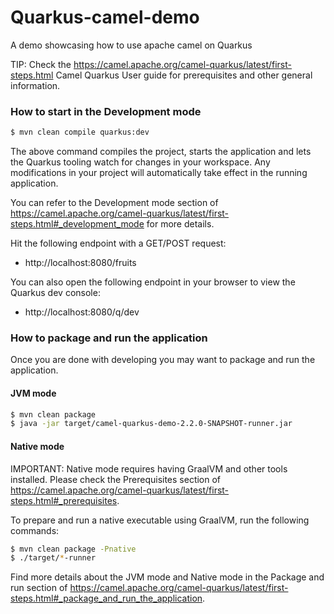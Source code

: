 # Quarkus-camel-demo
A demo showcasing how to use apache camel on Quarkus

TIP: Check the https://camel.apache.org/camel-quarkus/latest/first-steps.html Camel Quarkus User guide for prerequisites
and other general information.

### How to start in the Development mode
```bash
$ mvn clean compile quarkus:dev
```

The above command compiles the project, starts the application and lets the Quarkus tooling watch for changes in your
workspace. Any modifications in your project will automatically take effect in the running application.

You can refer to the Development mode section of
https://camel.apache.org/camel-quarkus/latest/first-steps.html#_development_mode for more details.

Hit the following endpoint with a GET/POST request:

* http://localhost:8080/fruits

You can also open the following endpoint in your browser to view the Quarkus dev console:

* http://localhost:8080/q/dev

### How to package and run the application

Once you are done with developing you may want to package and run the application.

#### JVM mode

```bash
$ mvn clean package
$ java -jar target/camel-quarkus-demo-2.2.0-SNAPSHOT-runner.jar
```

#### Native mode

IMPORTANT: Native mode requires having GraalVM and other tools installed. Please check the Prerequisites section
of https://camel.apache.org/camel-quarkus/latest/first-steps.html#_prerequisites.

To prepare and run a native executable using GraalVM, run the following commands:

```bash
$ mvn clean package -Pnative
$ ./target/*-runner
```

Find more details about the JVM mode and Native mode in the Package and run section of
https://camel.apache.org/camel-quarkus/latest/first-steps.html#_package_and_run_the_application.
